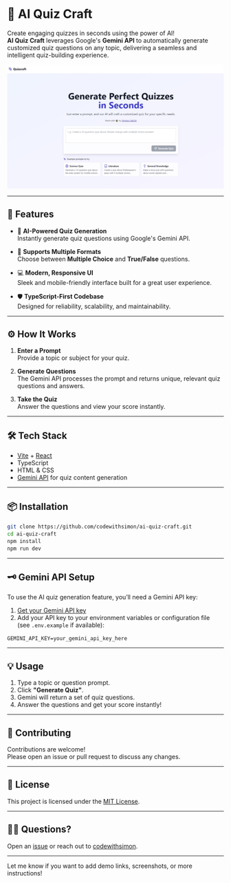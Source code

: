 # 🧠 AI Quiz Craft

Create engaging quizzes in seconds using the power of AI!  
**AI Quiz Craft** leverages Google's **Gemini API** to automatically generate customized quiz questions on any topic, delivering a seamless and intelligent quiz-building experience.

![App Screenshot](screenshot.jpg) <!-- Replace with your actual screenshot path -->

---

## 🚀 Features

- 🔮 **AI-Powered Quiz Generation**  
  Instantly generate quiz questions using Google's Gemini API.
  
- 🧩 **Supports Multiple Formats**  
  Choose between **Multiple Choice** and **True/False** questions.
  
- 💻 **Modern, Responsive UI**  
  Sleek and mobile-friendly interface built for a great user experience.
  
- 🛡️ **TypeScript-First Codebase**  
  Designed for reliability, scalability, and maintainability.

---

## ⚙️ How It Works

1. **Enter a Prompt**  
   Provide a topic or subject for your quiz.
   
2. **Generate Questions**  
   The Gemini API processes the prompt and returns unique, relevant quiz questions and answers.
   
3. **Take the Quiz**  
   Answer the questions and view your score instantly.

---

## 🛠️ Tech Stack

- [Vite](https://vitejs.dev/) + [React](https://react.dev/)
- TypeScript
- HTML & CSS
- [Gemini API](https://ai.google.dev/) for quiz content generation

---

## 📦 Installation

```bash
git clone https://github.com/codewithsimon/ai-quiz-craft.git
cd ai-quiz-craft
npm install
npm run dev
```

---

## 🗝️ Gemini API Setup

To use the AI quiz generation feature, you’ll need a Gemini API key:

1. [Get your Gemini API key](https://ai.google.dev/)
2. Add your API key to your environment variables or configuration file (see `.env.example` if available):

```env
GEMINI_API_KEY=your_gemini_api_key_here
```

---

## 💡 Usage

1. Type a topic or question prompt.
2. Click **"Generate Quiz"**.
3. Gemini will return a set of quiz questions.
4. Answer the questions and get your score instantly!

---

## 🤝 Contributing

Contributions are welcome!  
Please open an issue or pull request to discuss any changes.

---

## 📄 License

This project is licensed under the [MIT License](LICENSE).

---

## 🙋‍♂️ Questions?

Open an [issue](https://github.com/codewithsimon/ai-quiz-craft/issues) or reach out to [codewithsimon](https://github.com/codewithsimon).

---

Let me know if you want to add demo links, screenshots, or more instructions!
